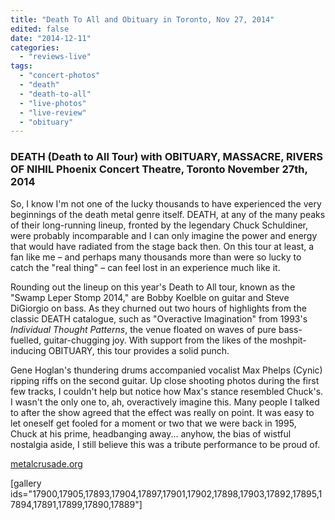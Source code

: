```yaml
---
title: "Death To All and Obituary in Toronto, Nov 27, 2014"
edited: false
date: "2014-12-11"
categories:
  - "reviews-live"
tags:
  - "concert-photos"
  - "death"
  - "death-to-all"
  - "live-photos"
  - "live-review"
  - "obituary"
---
```


### DEATH (Death to All Tour) with OBITUARY, MASSACRE, RIVERS OF NIHIL Phoenix Concert Theatre, Toronto November 27th, 2014

So, I know I'm not one of the lucky thousands to have experienced the very beginnings of the death metal genre itself. DEATH, at any of the many peaks of their long-running lineup, fronted by the legendary Chuck Schuldiner, were probably incomparable and I can only imagine the power and energy that would have radiated from the stage back then. On this tour at least, a fan like me – and perhaps many thousands more than were so lucky to catch the "real thing" – can feel lost in an experience much like it.

Rounding out the lineup on this year's Death to All tour, known as the "Swamp Leper Stomp 2014," are Bobby Koelble on guitar and Steve DiGiorgio on bass. As they churned out two hours of highlights from the classic DEATH catalogue, such as "Overactive Imagination" from 1993's _Individual Thought Patterns_, the venue floated on waves of pure bass-fuelled, guitar-chugging joy. With support from the likes of the moshpit-inducing OBITUARY, this tour provides a solid punch.

Gene Hoglan's thundering drums accompanied vocalist Max Phelps (Cynic) ripping riffs on the second guitar. Up close shooting photos during the first few tracks, I couldn't help but notice how Max's stance resembled Chuck's. I wasn't the only one to, ah, overactively imagine this. Many people I talked to after the show agreed that the effect was really on point. It was easy to let oneself get fooled for a moment or two that we were back in 1995, Chuck at his prime, headbanging away... anyhow, the bias of wistful nostalgia aside, I still believe this was a tribute performance to be proud of.

[metalcrusade.org](http://metalcrusade.org/)

\[gallery ids="17900,17905,17893,17904,17897,17901,17902,17898,17903,17892,17895,17894,17891,17899,17890,17889"\]
